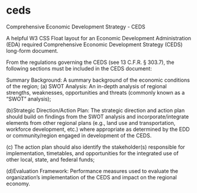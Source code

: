 # ceds
Comprehensive Economic Development Strategy - CEDS

A helpful W3 CSS Float layout for an Economic Development Administration (EDA) required Comprehensive Economic Development Strategy (CEDS) long-form document. 

From the regulations governing the CEDS (see 13 C.F.R. § 303.7), the following sections must be included in the CEDS document:

Summary Background: A summary background of the economic conditions of the region;
(a) SWOT Analysis: An in-depth analysis of regional strengths, weaknesses, opportunities and threats (commonly known as a “SWOT” analysis);

(b)Strategic Direction/Action Plan: The strategic direction and action plan should build on findings from the SWOT analysis and incorporate/integrate elements from other regional plans (e.g., land use and transportation, workforce development, etc.) where appropriate as determined by the EDD or community/region engaged in development of the CEDS.  

(c) The action plan should also identify the stakeholder(s) responsible for implementation, timetables, and opportunities for the integrated use of other local, state, and federal funds;

(d)Evaluation Framework: Performance measures used to evaluate the organization’s implementation of the CEDS and impact on the regional economy.
